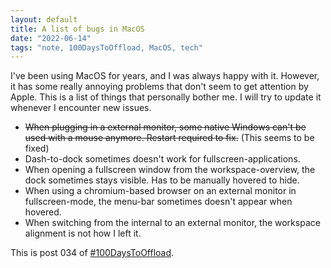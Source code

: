 ```yaml
---
layout: default
title: A list of bugs in MacOS
date: "2022-06-14"
tags: "note, 100DaysToOffload, MacOS, tech"
---
```


I've been using MacOS for years, and I was always happy with it. However, it
has some really annoying problems that don't seem to get attention by Apple.
This is a list of things that personally bother me. I will try to update it
whenever I encounter new issues.

- ~~When plugging in a external monitor, some native Windows can't be used with a
  mouse anymore. Restart required to fix.~~ (This seems to be fixed)
- Dash-to-dock sometimes doesn't work for fullscreen-applications.
- When opening a fullscreen window from the workspace-overview, the dock
  sometimes stays visible. Has to be manually hovered to hide.
- When using a chromium-based browser on an external monitor in
  fullscreen-mode, the menu-bar sometimes doesn't appear when hovered.
- When switching from the internal to an external monitor, the workspace
  alignment is not how I left it.

This is post 034 of [#100DaysToOffload](https://100daystooffload.com/).
